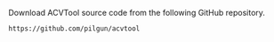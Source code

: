 Download ACVTool source code from the following GitHub repository.

	https://github.com/pilgun/acvtool
	